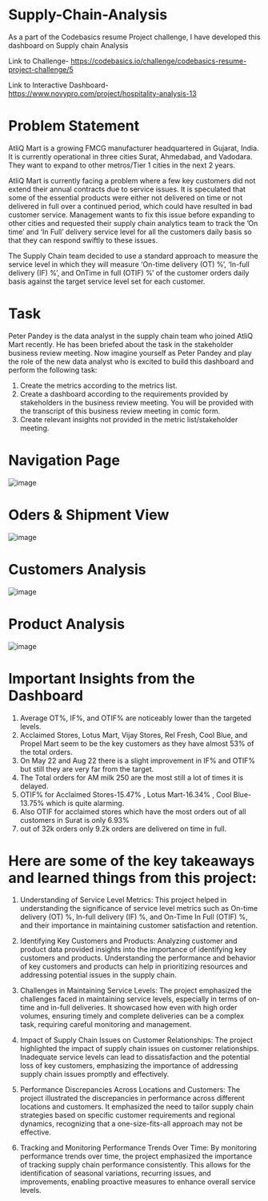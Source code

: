# Supply-Chain-Analysis
As a part of the Codebasics resume Project challenge, I have developed this dashboard on Supply chain Analysis

Link to Challenge- https://codebasics.io/challenge/codebasics-resume-project-challenge/5

Link to Interactive Dashboard- https://www.novypro.com/project/hospitality-analysis-13

# Problem Statement

AtliQ Mart is a growing FMCG manufacturer headquartered in Gujarat, India. It is currently operational in three cities Surat, Ahmedabad, and Vadodara. They want to expand to other metros/Tier 1 cities in the next 2 years.

AtliQ Mart is currently facing a problem where a few key customers did not extend their annual contracts due to service issues. It is speculated that some of the essential products were either not delivered on time or not delivered in full over a continued period, which could have resulted in bad customer service. Management wants to fix this issue before expanding to other cities and requested their supply chain analytics team to track the ’On time’ and ‘In Full’ delivery service level for all the customers daily basis so that they can respond swiftly to these issues.

The Supply Chain team decided to use a standard approach to measure the service level in which they will measure ‘On-time delivery (OT) %’, ‘In-full delivery (IF) %’, and OnTime in full (OTIF) %’ of the customer orders daily basis against the target service level set for each customer.

# Task

Peter Pandey is the data analyst in the supply chain team who joined AtliQ Mart recently. He has been briefed about the task in the stakeholder business review meeting. Now imagine yourself as Peter Pandey and play the role of the new data analyst who is excited to build this dashboard and perform the following task:

1. Create the metrics according to the metrics list.
2. Create a dashboard according to the requirements provided by stakeholders in the business review meeting. You will be provided with the transcript of this business review meeting in comic form.
3. Create relevant insights not provided in the metric list/stakeholder meeting.
   
# Navigation Page

![image](https://github.com/niti007/Supply-Chain-Analysis/assets/90565444/8163ff9b-470d-4fd6-9e79-5d00956a2819)

# Oders & Shipment View

![image](https://github.com/niti007/Supply-Chain-Analysis/assets/90565444/2852e883-a644-4c9f-8911-7860269f08f8)

# Customers Analysis

![image](https://github.com/niti007/Supply-Chain-Analysis/assets/90565444/b01878d9-b8bc-4ef5-995d-d937edba6b42)

# Product Analysis

![image](https://github.com/niti007/Supply-Chain-Analysis/assets/90565444/14240881-a624-491a-95b1-a135b6c82878)

# Important Insights from the Dashboard 

1. Average OT%, IF%, and OTIF% are noticeably lower than the targeted levels.
2. Acclaimed Stores, Lotus Mart, Vijay Stores, Rel Fresh, Cool Blue, and Propel Mart seem to be the key customers as they have almost 53% of the total orders.
3. On May 22 and Aug 22 there is a slight improvement in IF% and OTIF% but still they are very far from the target.
4. The Total orders for AM milk 250 are the most still a lot of times it is delayed.
5. OTIF% for  Acclaimed Stores-15.47% , Lotus Mart-16.34% , Cool Blue-13.75% which is quite alarming.
6. Also OTIF for acclaimed stores which have the most orders out of all customers in Surat is only 6.93%
7. out of 32k orders only 9.2k orders are delivered on time in full.

    
# Here are some of the key takeaways and learned things from this project:

1. Understanding of Service Level Metrics: This project helped in understanding the significance of service level metrics such as On-time delivery (OT) %, In-full delivery (IF) %, and On-Time In Full (OTIF) %, and their importance in maintaining customer satisfaction and retention.

2. Identifying Key Customers and Products: Analyzing customer and product data provided insights into the importance of identifying key customers and products. Understanding the performance and behavior of key customers and products can help in prioritizing resources and addressing potential issues in the supply chain.

3. Challenges in Maintaining Service Levels: The project emphasized the challenges faced in maintaining service levels, especially in terms of on-time and in-full deliveries. It showcased how even with high order volumes, ensuring timely and complete deliveries can be a complex task, requiring careful monitoring and management.

4. Impact of Supply Chain Issues on Customer Relationships: The project highlighted the impact of supply chain issues on customer relationships. Inadequate service levels can lead to dissatisfaction and the potential loss of key customers, emphasizing the importance of addressing supply chain issues promptly and effectively.

6. Performance Discrepancies Across Locations and Customers: The project illustrated the discrepancies in performance across different locations and customers. It emphasized the need to tailor supply chain strategies based on specific customer requirements and regional dynamics, recognizing that a one-size-fits-all approach may not be effective.

7. Tracking and Monitoring Performance Trends Over Time: By monitoring performance trends over time, the project emphasized the importance of tracking supply chain performance consistently. This allows for the identification of seasonal variations, recurring issues, and improvements, enabling proactive measures to enhance overall service levels.



  
    














   




